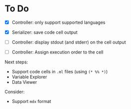# To Do

- [X] Controller: only support supported languages
- [X] Serializer: save code cell output
- [ ] Controller: display stdout (and stderr) on the cell output
- [ ] Controller: Assign execution order to the cell


Next steps:

- Support code cells in `.ml` files (using `(* %% *)`)
- Variable Explorer
- Data Viewer


Consider:

- Support `mdx` format
